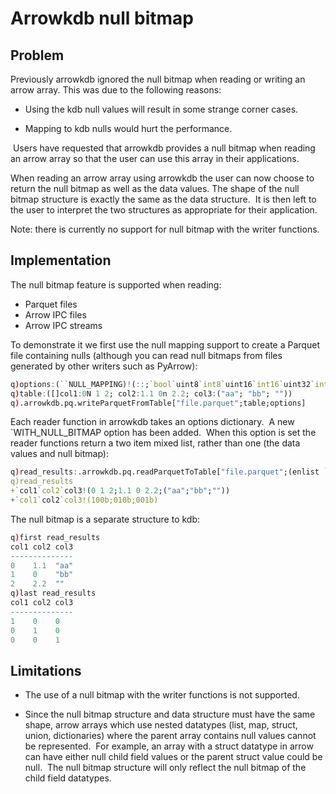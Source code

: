 # Arrowkdb null bitmap

## Problem

Previously arrowkdb ignored the null bitmap when reading or writing an arrow array. This was due to the following reasons: 

- Using the kdb null values will result in some strange corner cases.

- Mapping to kdb nulls would hurt the performance. 

 Users have requested that arrowkdb provides a null bitmap when reading an arrow array so that the user can use this array in their applications.

When reading an arrow array using arrowkdb the user can now choose to return the null bitmap as well as the data values. The shape of the null bitmap structure is exactly the same as the data structure.  It is then left to the user to interpret the two structures as appropriate for their application.

Note: there is currently no support for null bitmap with the writer functions. 


## Implementation

The null bitmap feature is supported when reading:

* Parquet files
* Arrow IPC files
* Arrow IPC streams

To demonstrate it we first use the null mapping support to create a Parquet file containing nulls (although you can read null bitmaps from files generated by other writers such as PyArrow):

```q
q)options:(``NULL_MAPPING)!(::;`bool`uint8`int8`uint16`int16`uint32`int32`uint64`int64`float16`float32`float64`date32`date64`month_interval`day_time_interval`timestamp`time32`time64`duration`utf8`large_utf8`binary`large_binary`fixed_size_binary!(0b;0x00;0x00;0Nh;0Nh;0Ni;0Ni;0N;0N;0Nh;0Ne;0n;0Nd;0Np;0Nm;0Nn;0Np;0Nt;0Nn;0Nn;"";"";`byte$"";`byte$"";`byte$""))
q)table:([]col1:0N 1 2; col2:1.1 0n 2.2; col3:("aa"; "bb"; ""))
q).arrowkdb.pq.writeParquetFromTable["file.parquet";table;options]
```


Each reader function in arrowkdb takes an options dictionary.  A new `WITH_NULL_BITMAP option has been added.  When this option is set the reader functions return a two item mixed list, rather than one (the data values and null bitmap):

```q
q)read_results:.arrowkdb.pq.readParquetToTable["file.parquet";(enlist `WITH_NULL_BITMAP)!enlist 1]
q)read_results
+`col1`col2`col3!(0 1 2;1.1 0 2.2;("aa";"bb";""))
+`col1`col2`col3!(100b;010b;001b)
```

The null bitmap is a separate structure to kdb:

```q
q)first read_results
col1 col2 col3
--------------
0    1.1  "aa"
1    0    "bb"
2    2.2  ""
q)last read_results
col1 col2 col3
--------------
1    0    0
0    1    0
0    0    1
```


## Limitations

- The use of a  null bitmap with the writer functions is not supported. 

- Since the null bitmap structure and data structure must have the same shape, arrow arrays which use nested datatypes (list, map, struct, union, dictionaries) where the parent array contains null values cannot be represented.  For example, an array with a struct datatype in arrow can have either null child field values or the parent struct value could be null.  The null bitmap structure will only reflect the null bitmap of the child field datatypes.

